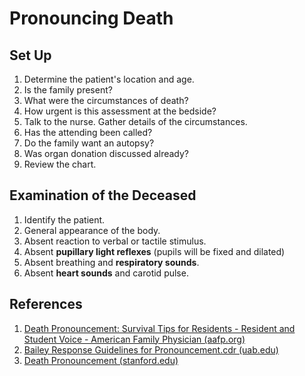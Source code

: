 # Pronouncing Death
## Set Up
1. Determine the patient's location and age.
2. Is the family present?
3. What were the circumstances of death?
4. How urgent is this assessment at the bedside?
5. Talk to the nurse. Gather details of the circumstances.
6. Has the attending been called?
7. Do the family want an autopsy?
8. Was organ donation discussed already?
9. Review the chart.

## Examination of the Deceased
1. Identify the patient.
2. General appearance of the body.
3. Absent reaction to verbal or tactile stimulus.
4. Absent **pupillary light reflexes** (pupils will be fixed and dilated)
5. Absent breathing and **respiratory sounds**.
6. Absent **heart sounds** and carotid pulse.

## References
1. [Death Pronouncement: Survival Tips for Residents - Resident and Student Voice - American Family Physician (aafp.org)](https://www.aafp.org/afp/1998/0701/p284.html)
2. [Bailey Response Guidelines for Pronouncement.cdr (uab.edu)](https://www.uab.edu/medicine/palliativecare/images/Tab_6_F_Guidelines_for_Death_Pronouncement.pdf)
3. [Death Pronouncement (stanford.edu)](https://palliative.stanford.edu/transition-to-death/death-pronouncement/)
